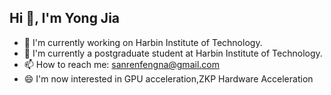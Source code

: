 ## Hi 👋, I'm Yong Jia

- 🔭 I'm currently working on Harbin Institute of Technology.
- 🌱 I'm currently a postgraduate student at Harbin Institute of Technology.
- 📫 How to reach me: sanrenfengna@gmail.com
- 😄 I'm now interested in GPU acceleration,ZKP Hardware Acceleration
